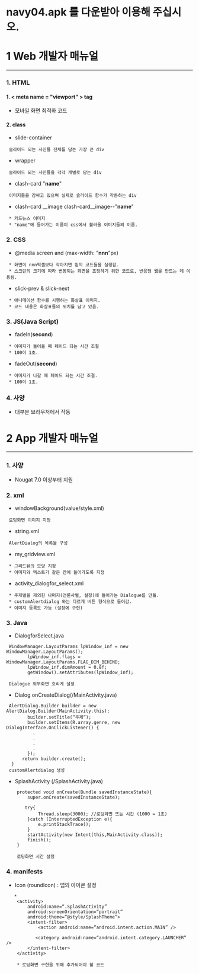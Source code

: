 navy04.apk 를 다운받아 이용해 주십시오.
======




1  Web 개발자 매뉴얼
===============
*********

### 1. HTML
#### 1. < meta name = "viewport" > tag
- 모바일 화면 최적화 코드

#### 2. class
- slide-container
<pre><code> 슬라이드 되는 사진들 전체를 담는 가장 큰 div </code></pre>
- wrapper
<pre><code> 슬라이드 되는 사진들을 각각 개별로 담는 div </code></pre>
- clash-card "__name__"
<pre><code> 이미지들을 감싸고 있으며 실제로 슬라이드 함수가 작동하는 div </code></pre>
- clash-card __image clash-card__image--"__name__"
<pre><code> * 카드뉴스 이미지
 * "name"에 들어가는 이름이 css에서 불러올 이미지들의 이름.</code></pre>

### 2. CSS
- @media screen and (max-width: "__nnn__"px)
<pre><code> * 화면이 nnn픽셀보다 작아지면 밑의 코드들을 실행함.
 * 스크린의 크기에 따라 변동되는 화면을 조정하기 위한 코드로, 반응형 웹을 만드는 데 이용됨. </code></pre>
 - slick-prev & slick-next
 <pre><code> * 애니메이션 함수를 시행하는 화살표 이미지.
 * 코드 내용은 화살표들의 위치를 담고 있음. </code></pre>

### 3. JS(Java Script)
- fadeIn(__second__)
<pre><code> * 이미지가 들어올 때 페이드 되는 시간 조절
 * 100이 1초. </code></pre>
- fadeOut(__second__)
<pre><code> * 이미지가 나갈 때 페이드 되는 시간 조절.
 * 100이 1초. </code></pre>
### 4. 사양
- 대부분 브라우저에서 작동

2  App 개발자 매뉴얼
  ========
  ********
### 1. 사양
- Nougat 7.0 이상부터 지원

### 2. xml
- windowBackground(value/style.xml)
<pre><code> 로딩화면 이미지 지정 </code></pre>
- string.xml
<pre><code> AlertDialog의 목록을 구성 </code></pre>
- my_gridview.xml
<pre><code> * 그리드뷰의 모양 지정
 * 이미지와 텍스트가 같은 칸에 들어가도록 지정 </code></pre>
 - activity_dialogfor_select.xml
 <pre><code> * 주제별을 제외한 나머지(언론사별, 설정)에 들어가는 Dialogue를 만듦.
 * customAlertdialog 와는 다르게 버튼 형식으로 들어감.
 * 이미지 등록도 가능 (설정에 구현) </code></pre>
### 3. Java
- DialogforSelect.java
<pre><code> WindowManager.LayoutParams lpWindow_inf = new WindowManager.LayoutParams();
        lpWindow_inf.flags = WindowManager.LayoutParams.FLAG_DIM_BEHIND;
        lpWindow_inf.dimAmount = 0.8f;
        getWindow().setAttributes(lpWindow_inf);

 Dialogue 외부화면 흐리게 설정</code></pre>

 - Dialog onCreateDialog(/MainActivity.java)
 <pre><code> AlertDialog.Builder builder = new AlertDialog.Builder(MainActivity.this);
        builder.setTitle(“주제“);
        builder.setItems(R.array.genre, new DialogInterface.OnClickListener() {
          .
          .
          .
          .
        });
      return builder.create();
  }
 customAlertdialog 생성 </code></pre>

- SplashActivity (/SplashActivity.java)
<pre><code>    protected void onCreate(Bundle savedInstanceState){
        super.onCreate(savedInstanceState);

       try{
            Thread.sleep(3000); //로딩화면 뜨는 시간 (1000 = 1초)
        }catch (InterruptedException e){
            e.printStackTrace();
        }
        startActivity(new Intent(this,MainActivity.class));
        finish();
    }

    로딩화면 시간 설정 </code></pre>

### 4. manifests
- Icon (roundIcon) : 앱의 아이콘 설정
 <!-- splash activity -->
       *
        <activity>
            android:name=“.SplashActivity”
            android:screenOrientation=“portrait”
            android:theme=“@style/SplashTheme”>
            <intent-filter>
                <action android:name=“android.intent.action.MAIN” />

               <category android:name=“android.intent.category.LAUNCHER” />
            </intent-filter>
        </activity>

        * 로딩화면 구현을 위해 추가되어야 할 코드
</code>

